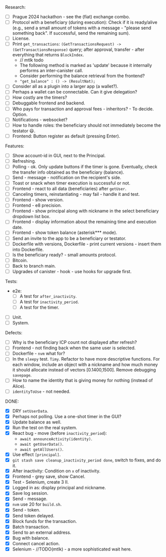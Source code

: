 
Research:
  - [ ] Prague 2024 hackathon - see the (fiat) exchange combo.
  - [ ] Protocol with a beneficiary (during execution): Check if it is ready/alive (e.g., send a small amount of tokens with a message - "please send something back". If successful, send the remaining sum).
  - [ ] License.
  - [ ] Print `get_transactions`: `(GetTransactionsRequest) -> (GetTransactionsResponse)` query; after approval, transfer - after everything that returns `BlockIndex`.
    - // mtlk todo
    - The following method is marked as 'update' because it internally performs an inter-canister call.
    - Consider performing the balance retrieval from the frontend?
    - `"get_balance" : () -> (ResultNat);`
  - [ ] Consider all as a plugin into a larger app (a wallet?).
  - [ ] Perhaps a wallet can be connectable. Can it give delegation?
  - [ ] How costly are the timers?
  - [ ] Debuggable frontend and backend.
  - [ ] Who pays for transaction and approval fees - inheritors? - To decide. Option.
  - [ ] Notifications - websocket?
  - [ ] How to handle roles: the beneficiary should not immediately become the testator 😃.
  - [ ] Frontend: Button register as default (pressing Enter).

Features:
  - [ ] Show account-id in GUI, next to the Principal.
  - [ ] Refreshing.
  - [ ] Polling - ok. Only update buttons if the timer is gone. Eventually, check the transfer info obtained as the beneficiary (balance).
  - [ ] Send - message - notification on the recipient's side.
  - [ ] Toast or snack when timer execution is successful or not.
  - [ ] Frontend - react to all data (beneficiaries) after `getUser`.
  - [ ] Canceling timers, reinstantiating - may fail - handle it and test.
  - [ ] Frontend - show version.
  - [ ] Frontend - e8 precision.
  - [ ] Frontend - show principal along with nickname in the select beneficiary dropdown list box.
  - [ ] Frontend - display information about the remaining time and execution date.
  - [ ] Frontend - show token balance (asterisk*** mode).
  - [ ] Send an invite to the app to be a beneficiary or testator.
  - [ ] Dockerfile with versions, Dockerfile - print current versions - insert them into Dockerfile.
  - [ ] Is the beneficiary ready? - small amounts protocol.
  - [ ] Bitcoin.
  - [ ] Back to branch main.
  - [ ] Upgrades of canister - hook - use hooks for upgrade first.

Tests:
  - e2e:
    - [ ] A test for `after_inactivity`.
    - [ ] A test for `inactivity_period`.
    - [ ] A test for the timer.
  - [ ] Unit.
  - [ ] System.

Defects:
  - [ ] Why is the beneficiary ICP count not displayed after refresh?
  - [ ] Frontend - not finding back when the same user is selected.
  - [ ] Dockerfile - `nvm` what for?
  - [ ] In the `sleepy` test. `Timy`. Refactor to have more descriptive functions. For each window, include an object with a nickname and how much money it should allocate instead of vectors [0.1400,1500]. Remove debugging `savepage`.
  - [ ] How to name the identity that is giving money for nothing (instead of Alice).
  - [ ] `identityToUse` - not needed.

DONE:
  - [x] DRY `setUserData`.
  - [x] Perhaps not polling. Use a one-shot timer in the GUI?
  - [x] Update balance as well.
  - [x] Run the test on the real system.
  - [x] React bug - move (before `inactivity_period`):
    - `await announceActivity(identity)`.
    - `await getUserData()`.
    - `await getAllUsers()`.
  - [x] Use effect `[principal]`.
  - [x] `git stash save cleanup_inactivity_period done`, switch to fixes, and do it.
  - [x] After inactivity: Condition on `x` of inactivity.
  - [x] Frontend - grey save, show Cancel.
  - [x] Test - Selenium, create 3 II.
  - [x] Logged in as: display principal and nickname.
  - [x] Save log session.
  - [x] Send - message.
  - [x] `nvm` use 20 for `build.sh`.
  - [x] Send - token.
  - [x] Send token delayed.
  - [x] Block funds for the transaction.
  - [x] Batch transaction.
  - [x] Send to an external address.
  - [x] Bug with balance.
  - [x] Connect cancel action.
  - [x] Selenium - //TODO(mtlk) - a more sophisticated wait here.